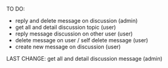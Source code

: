 TO DO:

- reply and delete message on discussion (admin)
- get all and detail discussion topic (user)
- reply message discussion on other user (user)
- delete message on user / self delete message (user)
- create new message on discussion (user)

LAST CHANGE:
get all and detail discussion message (admin)
